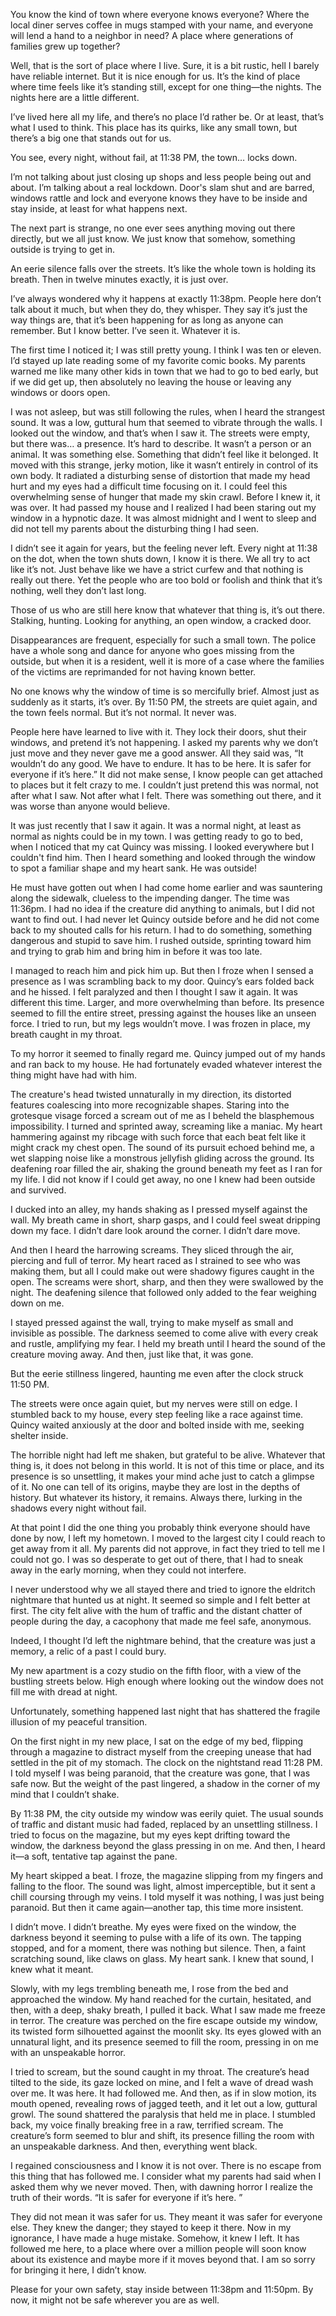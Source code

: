 You know the kind of town where everyone knows everyone? Where the local diner serves coffee in mugs stamped with your name, and everyone will lend a hand to a neighbor in need? A place where generations of families grew up together?

Well, that is the sort of place where I live. Sure, it is a bit rustic, hell I barely have reliable internet. But it is nice enough for us. It’s the kind of place where time feels like it’s standing still, except for one thing—the nights. The nights here are a little different.

I’ve lived here all my life, and there’s no place I’d rather be. Or at least, that’s what I used to think. This place has its quirks, like any small town, but there’s a big one that stands out for us.

You see, every night, without fail, at 11:38 PM, the town… locks down.

I’m not talking about just closing up shops and less people being out and about. I’m talking about a real lockdown. Door's slam shut and are barred, windows rattle and lock and everyone knows they have to be inside and stay inside, at least for what happens next.

The next part is strange, no one ever sees anything moving out there directly, but we all just know. We just know that somehow, something outside is trying to get in.

An eerie silence falls over the streets. It’s like the whole town is holding its breath. Then in twelve minutes exactly, it is just over.

I’ve always wondered why it happens at exactly 11:38pm. People here don’t talk about it much, but when they do, they whisper. They say it’s just the way things are, that it’s been happening for as long as anyone can remember. But I know better. I’ve seen it. Whatever it is.

The first time I noticed it; I was still pretty young. I think I was ten or eleven. I’d stayed up late reading some of my favorite comic books. My parents warned me like many other kids in town that we had to go to bed early, but if we did get up, then absolutely no leaving the house or leaving any windows or doors open.

I was not asleep, but was still following the rules, when I heard the strangest sound. It was a low, guttural hum that seemed to vibrate through the walls. I looked out the window, and that’s when I saw it. The streets were empty, but there was… a presence. It’s hard to describe. It wasn’t a person or an animal. It was something else. Something that didn’t feel like it belonged. It moved with this strange, jerky motion, like it wasn’t entirely in control of its own body. It radiated a disturbing sense of distortion that made my head hurt and my eyes had a difficult time focusing on it. I could feel this overwhelming sense of hunger that made my skin crawl. Before I knew it, it was over. It had passed my house and I realized I had been staring out my window in a hypnotic daze. It was almost midnight and I went to sleep and did not tell my parents about the disturbing thing I had seen.

I didn’t see it again for years, but the feeling never left. Every night at 11:38 on the dot, when the town shuts down, I know it is there. We all try to act like it’s not. Just behave like we have a strict curfew and that nothing is really out there. Yet the people who are too bold or foolish and think that it’s nothing, well they don’t last long.

Those of us who are still here know that whatever that thing is, it’s out there. Stalking, hunting. Looking for anything, an open window, a cracked door.

Disappearances are frequent, especially for such a small town. The police have a whole song and dance for anyone who goes missing from the outside, but when it is a resident, well it is more of a case where the families of the victims are reprimanded for not having known better.

No one knows why the window of time is so mercifully brief. Almost just as suddenly as it starts, it’s over. By 11:50 PM, the streets are quiet again, and the town feels normal. But it’s not normal. It never was.

People here have learned to live with it. They lock their doors, shut their windows, and pretend it’s not happening. I asked my parents why we don’t just move and they never gave me a good answer. All they said was, “It wouldn’t do any good. We have to endure. It has to be here. It is safer for everyone if it’s here.” It did not make sense, I know people can get attached to places but it felt crazy to me. I couldn’t just pretend this was normal, not after what I saw. Not after what I felt. There was something out there, and it was worse than anyone would believe.

It was just recently that I saw it again. It was a normal night, at least as normal as nights could be in my town. I was getting ready to go to bed, when I noticed that my cat Quincy was missing. I looked everywhere but I couldn't find him. Then I heard something and looked through the window to spot a familiar shape and my heart sank. He was outside!

He must have gotten out when I had come home earlier and was sauntering along the sidewalk, clueless to the impending danger. The time was 11:36pm.  I had no idea if the creature did anything to animals, but I did not want to find out. I had never let Quincy outside before and he did not come back to my shouted calls for his return. I had to do something, something dangerous and stupid to save him. I rushed outside, sprinting toward him and trying to grab him and bring him in before it was too late.

I managed to reach him and pick him up. But then I froze when I sensed a presence as I was scrambling back to my door. Quincy’s ears folded back and he hissed. I felt paralyzed and then I thought I saw it again. It was different this time. Larger, and more overwhelming than before. Its presence seemed to fill the entire street, pressing against the houses like an unseen force. I tried to run, but my legs wouldn’t move. I was frozen in place, my breath caught in my throat.

To my horror it seemed to finally regard me. Quincy jumped out of my hands and ran back to my house. He had fortunately evaded whatever interest the thing might have had with him.

The creature's head twisted unnaturally in my direction, its distorted features coalescing into more recognizable shapes. Staring into the grotesque visage forced a scream out of me as I beheld the blasphemous impossibility. I turned and sprinted away, screaming like a maniac. My heart hammering against my ribcage with such force that each beat felt like it might crack my chest open. The sound of its pursuit echoed behind me, a wet slapping noise like a monstrous jellyfish gliding across the ground. Its deafening roar filled the air, shaking the ground beneath my feet as I ran for my life. I did not know if I could get away, no one I knew had been outside and survived.

I ducked into an alley, my hands shaking as I pressed myself against the wall. My breath came in short, sharp gasps, and I could feel sweat dripping down my face. I didn’t dare look around the corner. I didn’t dare move.

And then I heard the harrowing screams. They sliced through the air, piercing and full of terror. My heart raced as I strained to see who was making them, but all I could make out were shadowy figures caught in the open. The screams were short, sharp, and then they were swallowed by the night. The deafening silence that followed only added to the fear weighing down on me.

I stayed pressed against the wall, trying to make myself as small and invisible as possible. The darkness seemed to come alive with every creak and rustle, amplifying my fear. I held my breath until I heard the sound of the creature moving away. And then, just like that, it was gone.

But the eerie stillness lingered, haunting me even after the clock struck 11:50 PM.

The streets were once again quiet, but my nerves were still on edge. I stumbled back to my house, every step feeling like a race against time. Quincy waited anxiously at the door and bolted inside with me, seeking shelter inside.

The horrible night had left me shaken, but grateful to be alive. Whatever that thing is, it does not belong in this world. It is not of this time or place, and its presence is so unsettling, it makes your mind ache just to catch a glimpse of it. No one can tell of its origins, maybe they are lost in the depths of history. But whatever its history, it remains. Always there, lurking in the shadows every night without fail.

At that point I did the one thing you probably think everyone should have done by now, I left my hometown. I moved to the largest city I could reach to get away from it all. My parents did not approve, in fact they tried to tell me I could not go. I was so desperate to get out of there, that I had to sneak away in the early morning, when they could not interfere.

I never understood why we all stayed there and tried to ignore the eldritch nightmare that hunted us at night. It seemed so simple and I felt better at first. The city felt alive with the hum of traffic and the distant chatter of people during the day, a cacophony that made me feel safe, anonymous.

Indeed, I thought I’d left the nightmare behind, that the creature was just a memory, a relic of a past I could bury.

My new apartment is a cozy studio on the fifth floor, with a view of the bustling streets below. High enough where looking out the window does not fill me with dread at night.

Unfortunately, something happened last night that has shattered the fragile illusion of my peaceful transition.

On the first night in my new place, I sat on the edge of my bed, flipping through a magazine to distract myself from the creeping unease that had settled in the pit of my stomach. The clock on the nightstand read 11:28 PM. I told myself I was being paranoid, that the creature was gone, that I was safe now. But the weight of the past lingered, a shadow in the corner of my mind that I couldn’t shake.

By 11:38 PM, the city outside my window was eerily quiet. The usual sounds of traffic and distant music had faded, replaced by an unsettling stillness. I tried to focus on the magazine, but my eyes kept drifting toward the window, the darkness beyond the glass pressing in on me. And then, I heard it—a soft, tentative tap against the pane.

My heart skipped a beat. I froze, the magazine slipping from my fingers and falling to the floor. The sound was light, almost imperceptible, but it sent a chill coursing through my veins. I told myself it was nothing, I was just being paranoid. But then it came again—another tap, this time more insistent.

I didn’t move. I didn’t breathe. My eyes were fixed on the window, the darkness beyond it seeming to pulse with a life of its own. The tapping stopped, and for a moment, there was nothing but silence. Then, a faint scratching sound, like claws on glass. My heart sank. I knew that sound, I knew what it meant.

Slowly, with my legs trembling beneath me, I rose from the bed and approached the window. My hand reached for the curtain, hesitated, and then, with a deep, shaky breath, I pulled it back. What I saw made me freeze in terror. The creature was perched on the fire escape outside my window, its twisted form silhouetted against the moonlit sky. Its eyes glowed with an unnatural light, and its presence seemed to fill the room, pressing in on me with an unspeakable horror.

I tried to scream, but the sound caught in my throat. The creature’s head tilted to the side, its gaze locked on mine, and I felt a wave of dread wash over me. It was here. It had followed me. And then, as if in slow motion, its mouth opened, revealing rows of jagged teeth, and it let out a low, guttural growl. The sound shattered the paralysis that held me in place. I stumbled back, my voice finally breaking free in a raw, terrified scream. The creature’s form seemed to blur and shift, its presence filling the room with an unspeakable darkness. And then, everything went black.

I regained consciousness and I know it is not over. There is no escape from this thing that has followed me. I consider what my parents had said when I asked them why we never moved. Then, with dawning horror I realize the truth of their words. “It is safer for everyone if it’s here. ”

They did not mean it was safer for us. They meant it was safer for everyone else. They knew the danger; they stayed to keep it there. Now in my ignorance, I have made a huge mistake. Somehow, it knew I left. It has followed me here, to a place where over a million people will soon know about its existence and maybe more if it moves beyond that. I am so sorry for bringing it here, I didn’t know.

Please for your own safety, stay inside between 11:38pm and 11:50pm. By now, it might not be safe wherever you are as well.